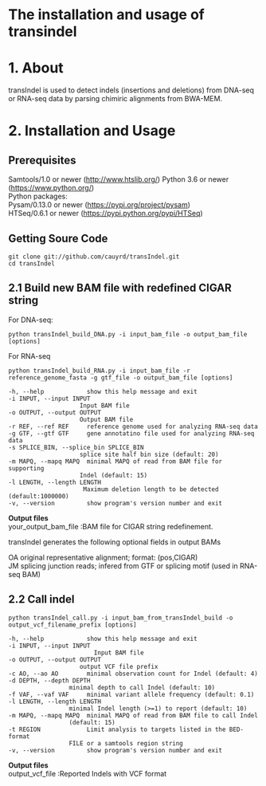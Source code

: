 # The installation and usage of transindel
# 1. About
transIndel is used to detect indels (insertions and deletions) from DNA-seq or RNA-seq data by parsing chimiric alignments from BWA-MEM.
# 2. Installation and Usage
## Prerequisites
Samtools/1.0 or newer (http://www.htslib.org/) Python 3.6 or newer (https://www.python.org/)  
Python packages:  
Pysam/0.13.0 or newer (https://pypi.org/project/pysam)  
HTSeq/0.6.1 or newer (https://pypi.python.org/pypi/HTSeq)  

## Getting Soure Code
```
git clone git://github.com/cauyrd/transIndel.git
cd transIndel
```

## 2.1 Build new BAM file with redefined CIGAR string

For DNA-seq:

```
python transIndel_build_DNA.py -i input_bam_file -o output_bam_file [options]
```

For RNA-seq

```
python transIndel_build_RNA.py -i input_bam_file -r reference_genome_fasta -g gtf_file -o output_bam_file [options]
```

```
-h, --help            show this help message and exit
-i INPUT, --input INPUT
                    Input BAM file
-o OUTPUT, --output OUTPUT
                    Output BAM file
-r REF, --ref REF     reference genome used for analyzing RNA-seq data
-g GTF, --gtf GTF     gene annotatino file used for analyzing RNA-seq data
-s SPLICE_BIN, --splice_bin SPLICE_BIN
                    splice site half bin size (default: 20)
-m MAPQ, --mapq MAPQ  minimal MAPQ of read from BAM file for supporting
                    Indel (default: 15)
-l LENGTH, --length LENGTH
                     Maximum deletion length to be detected (default:1000000)
-v, --version         show program's version number and exit
```

<b>Output files</b>  
your_output_bam_file			:BAM file for CIGAR string redefinement.

transIndel generates the following optional fields in output BAMs  

OA  original representative alignment; format: (pos,CIGAR)  
JM  splicing junction reads; infered from GTF or splicing motif (used in RNA-seq BAM)  

## 2.2 Call indel
```
python transIndel_call.py -i input_bam_from_transIndel_build -o output_vcf_filename_prefix [options]	
```

```
-h, --help            show this help message and exit
-i INPUT, --input INPUT
                        Input BAM file
-o OUTPUT, --output OUTPUT
                    output VCF file prefix
-c AO, --ao AO        minimal observation count for Indel (default: 4)
-d DEPTH, --depth DEPTH
                 minimal depth to call Indel (default: 10)
-f VAF, --vaf VAF     minimal variant allele frequency (default: 0.1)
-l LENGTH, --length LENGTH
                 minimal Indel length (>=1) to report (default: 10)
-m MAPQ, --mapq MAPQ  minimal MAPQ of read from BAM file to call Indel
                 (default: 15)
-t REGION             Limit analysis to targets listed in the BED-format
                 FILE or a samtools region string
-v, --version         show program's version number and exit
```

<b>Output files</b>  
output_vcf_file   			:Reported Indels with VCF format

